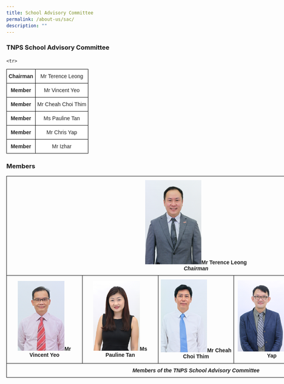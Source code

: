 ```yaml
---
title: School Advisory Committee
permalink: /about-us/sac/
description: ""
---
```

### **TNPS School Advisory Committee**

<style type="text/css">
.tg  {border-collapse:collapse;border-spacing:0;margin:0px auto;}
.tg td{border-color:black;border-style:solid;border-width:1px;font-family:Arial, sans-serif;font-size:14px;
  overflow:hidden;padding:10px 5px;word-break:normal;}
.tg th{border-color:black;border-style:solid;border-width:1px;font-family:Arial, sans-serif;font-size:14px;
  font-weight:normal;overflow:hidden;padding:10px 5px;word-break:normal;}
.tg .tg-n4qt{background-color:#FFF;color:#222;font-weight:bold;text-align:center;vertical-align:top}
.tg .tg-ii8k{background-color:#FFF;color:#222;text-align:center;vertical-align:top}
.tg .tg-ku5w{background-color:#FFF;color:#222;text-align:center;vertical-align:middle}
.tg .tg-4su8{background-color:#FFFa;text-align:left;vertical-align:top}
</style>

<table class="tg">
<tbody>
 
<tr>
<td class="tg-n4qt">Chairman</td>
<td class="tg-ii8k">Mr Terence Leong</td>
</tr>
  
<tr>
<td class="tg-n4qt">Member</td>
<td class="tg-ii8k">Mr Vincent Yeo<br></td>
</tr>
  
<tr>
<td class="tg-n4qt">Member</td>
<td class="tg-ii8k">Mr Cheah Choi Thim</td>
</tr>

<tr>
<td class="tg-n4qt">Member</td>
<td class="tg-ii8k">Ms Pauline Tan</td>
</tr>
  
<tr>
<td class="tg-n4qt">Member</td>
<td class="tg-ii8k">Mr Chris Yap</td>
</tr>
	
	<tr>
<td class="tg-n4qt">Member</td>
<td class="tg-ii8k">Mr Izhar</td>
</tr>
 
</tbody>
</table>

### **Members**

<style type="text/css">
.tg  {border-collapse:collapse;border-spacing:0;margin:0px auto;}
.tg td{border-color:black;border-style:solid;border-width:1px;font-family:Arial, sans-serif;font-size:14px;
  overflow:hidden;padding:10px 5px;word-break:normal;}
.tg th{border-color:black;border-style:solid;border-width:1px;font-family:Arial, sans-serif;font-size:14px;
  font-weight:normal;overflow:hidden;padding:10px 5px;word-break:normal;}
.tg .tg-wa1i{font-weight:bold;text-align:center;vertical-align:middle}
</style>
<table class="tg" style="undefined;table-layout: fixed; width: 1000px">
<colgroup>
<col style="width: 200px">
<col style="width: 200px">
<col style="width: 200px">
<col style="width: 200px">
<col style="width: 200px">
</colgroup>
<tbody>
  <tr>
    <td class="tg-wa1i" colspan="5"><img src="/images/terence leong.png" style="width:15%">Mr Terence Leong<br><em>Chairman</em></td>
  </tr>
  <tr>
    <td class="tg-wa1i"><img src="/images/vincentyeo.png" style="width:65%">Mr Vincent Yeo</td>
    <td class="tg-wa1i"><img src="/images/paulinetan.png" style="width:65%">Ms Pauline Tan</td>
    <td class="tg-wa1i"><img src="/images/cheahchoithim.png" style="width:65%">Mr Cheah Choi Thim</td>
    <td class="tg-wa1i"><img src="/images/chrisyap.png" style="width:65%">Mr Chris Yap</td>
		 <td class="tg-wa1i"><img src="/images/mr%20izhar.png" style="width:65%">Mr Izhar</td>

  </tr>
	<tr>
		<td class="tg-wa1i" colspan="5"><em>Members of the TNPS School Advisory Committee</em></td></tr></tbody></table>